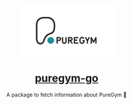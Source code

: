 <p align="center">
  <img src="images/puregym.png" />
</p>

<h1 align="center">
    <a href="https://github.com/jackcoble/puregym-go">puregym-go</a>
</h1>
<p align="center">A package to fetch information about PureGym 💪</p>
